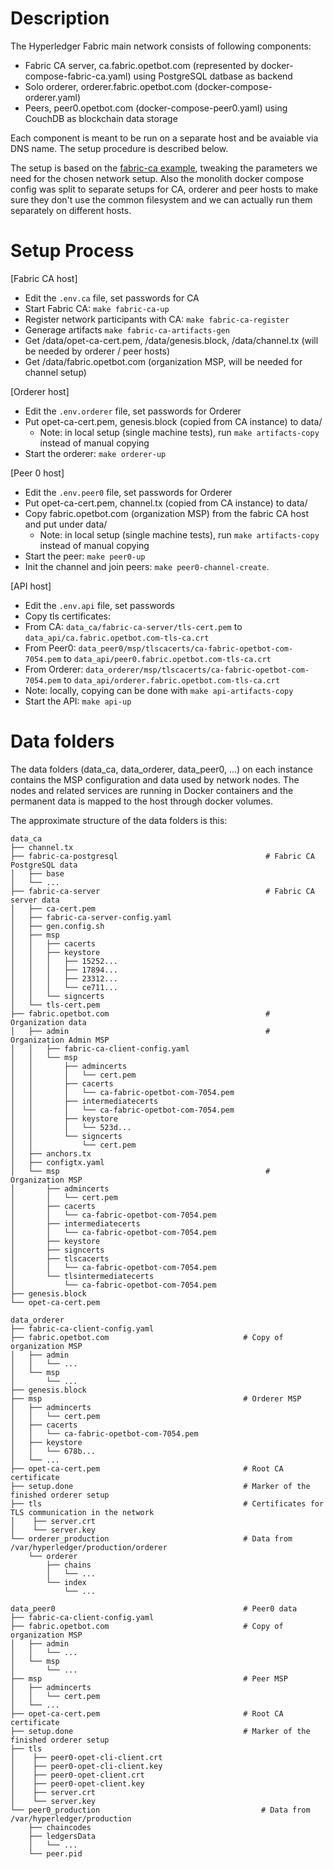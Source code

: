 # Description

The Hyperledger Fabric main network consists of following components:

- Fabric CA server, ca.fabric.opetbot.com (represented by docker-compose-fabric-ca.yaml) using PostgreSQL datbase as backend
- Solo orderer, orderer.fabric.opetbot.com (docker-compose-orderer.yaml)
- Peers, peer0.opetbot.com (docker-compose-peer0.yaml) using CouchDB as blockchain data storage

Each component is meant to be run on a separate host and be avaiable via DNS name.
The setup procedure is described below.

The setup is based on the [fabric-ca example](https://github.com/hyperledger/fabric-samples/tree/release-1.1/fabric-ca),
tweaking the parameters we need for the chosen network setup.
Also the monolith docker compose config was split to separate setups for CA, orderer and peer hosts to make sure they don't use the common filesystem and we can actually run them separately on different hosts.

# Setup Process

[Fabric CA host]

- Edit the `.env.ca` file, set passwords for CA
- Start Fabric CA: `make fabric-ca-up`
- Register network participants with CA: `make fabric-ca-register`
- Generage artifacts `make fabric-ca-artifacts-gen`
- Get /data/opet-ca-cert.pem, /data/genesis.block, /data/channel.tx (will be needed by orderer / peer hosts)
- Get /data/fabric.opetbot.com (organization MSP, will be needed for channel setup)

[Orderer host]

- Edit the `.env.orderer` file, set passwords for Orderer
- Put opet-ca-cert.pem, genesis.block (copied from CA instance) to data/
  - Note: in local setup (single machine tests), run `make artifacts-copy` instead of manual copying
- Start the orderer: `make orderer-up`

[Peer 0 host]

- Edit the `.env.peer0` file, set passwords for Orderer
- Put opet-ca-cert.pem, channel.tx (copied from CA instance) to data/
- Copy fabric.opetbot.com (organization MSP) from the fabric CA host and put under data/
  - Note: in local setup (single machine tests), run `make artifacts-copy` instead of manual copying
- Start the peer: `make peer0-up`
- Init the channel and join peers: `make peer0-channel-create`.

[API host]
- Edit the `.env.api` file, set passwords
- Copy tls certificates:
 - From CA: `data_ca/fabric-ca-server/tls-cert.pem` to `data_api/ca.fabric.opetbot.com-tls-ca.crt`
 - From Peer0: `data_peer0/msp/tlscacerts/ca-fabric-opetbot-com-7054.pem` to `data_api/peer0.fabric.opetbot.com-tls-ca.crt`
 - From Orderer: `data_orderer/msp/tlscacerts/ca-fabric-opetbot-com-7054.pem` to `data_api/orderer.fabric.opetbot.com-tls-ca.crt`
 - Note: locally, copying can be done with `make api-artifacts-copy`
- Start the API: `make api-up`

# Data folders

The data folders (data_ca, data_orderer, data_peer0, ...) on each instance contains the MSP configuration and data used by network nodes.
The nodes and related services are running in Docker containers and the permanent data is mapped to the host through docker volumes.

The approximate structure of the data folders is this:

```
data_ca
├── channel.tx
├── fabric-ca-postgresql                                 # Fabric CA PostgreSQL data
│   ├── base
│   └── ...
├── fabric-ca-server                                     # Fabric CA server data
│   ├── ca-cert.pem
│   ├── fabric-ca-server-config.yaml
│   ├── gen.config.sh
│   ├── msp
│   │   ├── cacerts
│   │   ├── keystore
│   │   │   ├── 15252...
│   │   │   ├── 17894...
│   │   │   ├── 23312...
│   │   │   └── ce711...
│   │   └── signcerts
│   └── tls-cert.pem
├── fabric.opetbot.com                                   # Organization data
│   ├── admin                                            # Organization Admin MSP
│   │   ├── fabric-ca-client-config.yaml
│   │   └── msp
│   │       ├── admincerts
│   │       │   └── cert.pem
│   │       ├── cacerts
│   │       │   └── ca-fabric-opetbot-com-7054.pem
│   │       ├── intermediatecerts
│   │       │   └── ca-fabric-opetbot-com-7054.pem
│   │       ├── keystore
│   │       │   └── 523d...
│   │       └── signcerts
│   │           └── cert.pem
│   ├── anchors.tx
│   ├── configtx.yaml
│   └── msp                                              # Organization MSP
│       ├── admincerts
│       │   └── cert.pem
│       ├── cacerts
│       │   └── ca-fabric-opetbot-com-7054.pem
│       ├── intermediatecerts
│       │   └── ca-fabric-opetbot-com-7054.pem
│       ├── keystore
│       ├── signcerts
│       ├── tlscacerts
│       │   └── ca-fabric-opetbot-com-7054.pem
│       └── tlsintermediatecerts
│           └── ca-fabric-opetbot-com-7054.pem
├── genesis.block
└── opet-ca-cert.pem

data_orderer
├── fabric-ca-client-config.yaml
├── fabric.opetbot.com                              # Copy of organization MSP
│   ├── admin
│   │   └── ...
│   └── msp
│       └── ...
├── genesis.block
├── msp                                             # Orderer MSP
│   ├── admincerts
│   │   └── cert.pem
│   ├── cacerts
│   │   └── ca-fabric-opetbot-com-7054.pem
│   ├── keystore
│   │   └── 678b...
│   └── ...
├── opet-ca-cert.pem                                # Root CA certificate
├── setup.done                                      # Marker of the finished orderer setup
├── tls                                             # Certificates for TLS communication in the network
│    ├── server.crt
│    └── server.key
└── orderer_production                              # Data from /var/hyperledger/production/orderer
    └── orderer
        ├── chains
        │   └── ...
        └── index
            └── ...

data_peer0                                          # Peer0 data
├── fabric-ca-client-config.yaml
├── fabric.opetbot.com                              # Copy of organization MSP
│   ├── admin
│   │   └── ...
│   └── msp
│       └── ...
├── msp                                             # Peer MSP
│   ├── admincerts
│   │   └── cert.pem
│   └── ...
├── opet-ca-cert.pem                                # Root CA certificate
├── setup.done                                      # Marker of the finished orderer setup
├── tls
│    ├── peer0-opet-cli-client.crt
│    ├── peer0-opet-cli-client.key
│    ├── peer0-opet-client.crt
│    ├── peer0-opet-client.key
│    ├── server.crt
│    └── server.key
└── peer0_production                                    # Data from /var/hyperledger/production
    ├── chaincodes
    ├── ledgersData
    │   └── ...
    └── peer.pid
```
